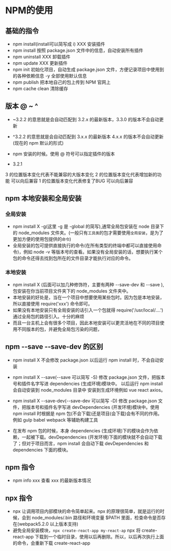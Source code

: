 # NPM的使用

## 基础的指令

* npm install(install可以简写成 i) XXX 安装插件
* npm install 按照 package.json 文件中的信息，自动安装所有插件
* npm uninstall XXX 卸载插件
* npm update XXX  更新插件
* npm init 初始化项目，自动生成 package.json 文件，方便记录项目中使用到的各种依赖信息 -y 全部使用默认信息
* npm publish 把本地自己的包上传到 NPM 官网上
* npm cache clean 清除缓存

## 版本 @ ~ ^

* ~3.2.2 的意思就是会自动匹配到 3.2.x 的最新版本，3.3.0 的版本不会自动更新
* ^3.2.2 的意思就是会自动匹配到 3.x.x 的最新版本 4.x.x 的版本不会自动更新(现在的 npm 默认的形式)
* npm 安装的时候。使用 @ 符号可以指定插件的版本

* 3.2.1

3 的位置版本变化代表不能兼容的大版本变化
2 的位置版本变化代表增加新的功能 可以向后兼容
1 的位置版本变化代表修复了BUG 可以向后兼容

## npm 本地安装和全局安装

### 全局安装

* npm install X -g(这里 -g 是 -global 的简写),通常全局包安装在 node 目录下的 node_modules 文件夹。(一般只有`工具类`的包才需要使用`全局安装`，是为了更加方便的使用包提供的`命令`)
* 全局安装的包可提供直接执行的命令(在所有类型的终端中都可以直接使用命令)，例如 node -v 等版本号的查看。如果没有全局安装的话，想要执行某个包的命令还得去找到包所在的文件目录才能执行对应的命令。

### 本地安装

* npm install X (后面可以加几种修饰符，主要有两种 --save-dev 和 --save ),包安装在你当前项目文件夹下的 node_modules 文件夹中。
* 本地安装的好处是，当在一个项目中想要使用某些包时。因为包是本地安装，所以直接使用 require('xxx') 命令即可。
* 如果没有本地安装只有全局安装的话引入一个包就得 require('/usr/local/....') 通过全局包的路径引入。十分的麻烦
* 而且一台主机上会有很多个项目，因此本地安装可以更灵活地在不同的项目使用不同版本的包，并避免全局包污染的问题，

## npm --save --save-dev 的区别

* npm install X 不会修改 package.json 以后运行 npm install 时，不会自动安装
* npm install X --save(--save 可以简写 -S) 修改 package.json 文件，把版本号和插件名字写进 dependencies (生成环境)模块中。 以后运行 npm install 会自动安装到 node_modules 目录中 安装到生成环境例如 vue react axios。
* npm install X --save-dev(--save-dev 可以简写 -D) 修改 package.json 文件，把版本号和插件名字写进 devDependencies (开发环境)模块中。使用 npm install 时根据是 npm 包(不会下载)还是项目(会下载)会有不同的作用。例如 gulp babel webpack 等辅助构建工具

* 在发布 npm 包的时候，本身 dependencies (生成环境)下的模块会作为依赖，一起被下载。devDependencies (开发环境)下面的模块就不会自动下载了；但对于项目而言，npm install 会自动下载 devDependencies 和 dependencies 下面的模块。

## npm 指令

* npm info xxx 查看 xxx 的最新版本情况
  
## npx 指令

* npx 让调用项目内部模块的命令简单起来。npx 的原理很简单，就是运行的时候，会到 node_modules/.bin 路径和环境变量 $PATH 里面，检查命令是否存在(webpack5.2.0 以上版本支持)
* 避免全局安装模块，`npx create-react-app my-react-ap` npx 将 create-react-app 下载到一个临时目录，使用以后再删除。所以，以后再次执行上面的命令，会重新下载 create-react-app
